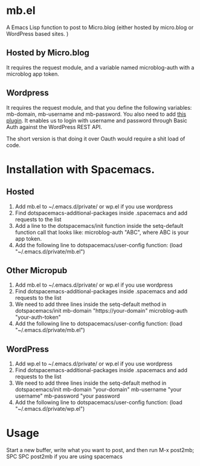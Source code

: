 # mb.el
A Emacs Lisp function to post to Micro.blog (either hosted by micro.blog or WordPress based sites. )


## Hosted by Micro.blog
It requires the request module, and a variable named microblog-auth with a microblog app token. 
## Wordpress
It requires the request module, and that you define the following variables: mb-domain, mb-username and mb-password. You also need to add [this plugin](https://github.com/WP-API/Basic-Auth). It enables us to login with username and password through Basic Auth against the WordPress REST API. 

The short version is that doing it over Oauth would require a shit load of code. 

# Installation with Spacemacs.
## Hosted
1. Add mb.el to ~/.emacs.d/private/ or wp.el if you use wordpress
2. Find dotspacemacs-additional-packages inside .spacemacs and add requests to the list
3. Add a line to the dotspacemacs/init function inside the setq-default function call that looks like: microblog-auth "ABC", where ABC is your app token. 
4. Add the following line to dotspacemacs/user-config function: (load "~/.emacs.d/private/mb.el") 
## Other Micropub
1. Add mb.el to ~/.emacs.d/private/ or wp.el if you use wordpress
2. Find dotspacemacs-additional-packages inside .spacemacs and add requests to the list
3. We need to add three lines inside the setq-default method in dotspacemacs/init
mb-domain "https://your-domain"
microblog-auth "your-auth-token"
4. Add the following line to dotspacemacs/user-config function: (load "~/.emacs.d/private/mb.el") 

## WordPress
1. Add wp.el to ~/.emacs.d/private/ or wp.el if you use wordpress
2. Find dotspacemacs-additional-packages inside .spacemacs and add requests to the list
3. We need to add three lines inside the setq-default method in dotspacemacs/init
mb-domain "your-domain"
mb-username "your username"
mb-password "your password
4. Add the following line to dotspacemacs/user-config function: (load "~/.emacs.d/private/wp.el") 
# Usage

Start a new buffer, write what you want to post, and then run M-x post2mb; SPC SPC post2mb if you are using spacemacs
